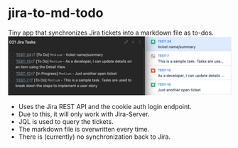 # jira-to-md-todo
Tiny app that synchronizes Jira tickets into a markdown file as to-dos.
![Demo](demo.png)

- Uses the Jira REST API and the cookie auth login endpoint. 
- Due to this, it will only work with Jira-Server.
- JQL is used to query the tickets.
- The markdown file is overwritten every time.
- There is (currently) no synchronization back to Jira.
